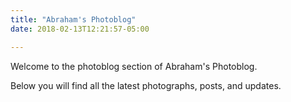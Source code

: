 ```yaml
---
title: "Abraham's Photoblog"
date: 2018-02-13T12:21:57-05:00

---
```


Welcome to the photoblog section of Abraham's Photoblog.

Below you will find all the latest photographs, posts, and updates.